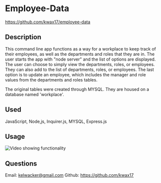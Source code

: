 # Employee-Data
https://github.com/kwax17/employee-data

## Description
This command line app functions as a way for a workplace to keep track of their employees, as well as the departments and roles that they are in.  The user starts the app with "node server" and the list of options are displayed.  The user can choose to simply view the departments, roles, or employees.  They can also add to the list of departments, roles, or employees.  The last option is to update an employee, which includes the manager and role values from the departments and roles tables. 

The original tables were created through MYSQL. They are housed on a database named 'workplace'.

## Used
JavaScript, Node,js, Inquirer.js, MYSQL, Express.js

## Usage
![Video showing functionality]()

## Questions
Email: kelwacker@gmail.com
Github: https://github.com/kwax17